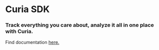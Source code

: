 # Curia SDK
### Track everything you care about, analyze it all in one place with Curia.

Find documentation [here.](https://curia.gitbook.io/curia-sdk/)